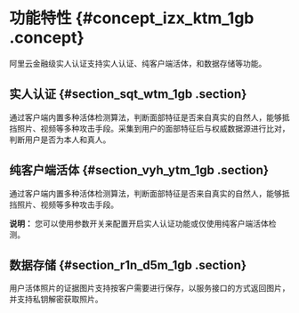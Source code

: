 # 功能特性 {#concept_izx_ktm_1gb .concept}

阿里云金融级实人认证支持实人认证、纯客户端活体，和数据存储等功能。

## 实人认证 {#section_sqt_wtm_1gb .section}

通过客户端内置多种活体检测算法，判断面部特征是否来自真实的自然人，能够抵挡照片、视频等多种攻击手段。采集到用户的面部特征后与权威数据源进行比对，判断用户是否为本人和真人。

## 纯客户端活体 {#section_vyh_ytm_1gb .section}

通过客户端内置多种活体检测算法，判断面部特征是否来自真实的自然人，能够抵挡照片、视频等多种攻击手段。

**说明：** 您可以使用参数开关来配置开启实人认证功能或仅使用纯客户端活体检测。

## 数据存储 {#section_r1n_d5m_1gb .section}

用户活体照片的证据图片支持按客户需要进行保存，以服务接口的方式返回图片，并支持私钥解密获取照片。

